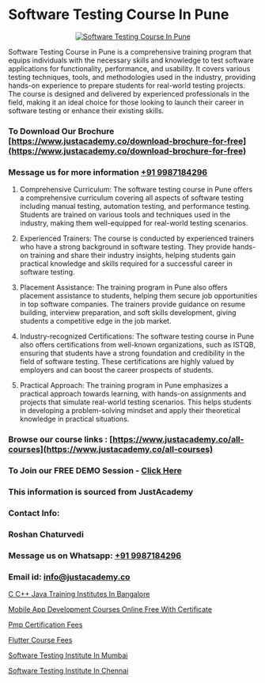 # Software Testing Course In Pune

<p align="center">
  <a href="https://justacademy.co/program-detail/software-testing">
    <img src="https://justacademy.co/storage2/program_images/1704700438.webp" alt="Software Testing Course In Pune">
  </a>
</p>


Software Testing Course in Pune is a comprehensive training program that equips individuals with the necessary skills and knowledge to test software applications for functionality, performance, and usability. It covers various testing techniques, tools, and methodologies used in the industry, providing hands-on experience to prepare students for real-world testing projects. The course is designed and delivered by experienced professionals in the field, making it an ideal choice for those looking to launch their career in software testing or enhance their existing skills.
### To Download Our Brochure [https://www.justacademy.co/download-brochure-for-free](https://www.justacademy.co/download-brochure-for-free)
### Message us for more information [+91 9987184296](https://api.whatsapp.com/send?phone=919987184296)
1) Comprehensive Curriculum: The software testing course in Pune offers a comprehensive curriculum covering all aspects of software testing including manual testing, automation testing, and performance testing. Students are trained on various tools and techniques used in the industry, making them well-equipped for real-world testing scenarios.

2) Experienced Trainers: The course is conducted by experienced trainers who have a strong background in software testing. They provide hands-on training and share their industry insights, helping students gain practical knowledge and skills required for a successful career in software testing.

3) Placement Assistance: The training program in Pune also offers placement assistance to students, helping them secure job opportunities in top software companies. The trainers provide guidance on resume building, interview preparation, and soft skills development, giving students a competitive edge in the job market.

4) Industry-recognized Certifications: The software testing course in Pune also offers certifications from well-known organizations, such as ISTQB, ensuring that students have a strong foundation and credibility in the field of software testing. These certifications are highly valued by employers and can boost the career prospects of students.

5) Practical Approach: The training program in Pune emphasizes a practical approach towards learning, with hands-on assignments and projects that simulate real-world testing scenarios. This helps students in developing a problem-solving mindset and apply their theoretical knowledge in practical situations.

### Browse our course links : [https://www.justacademy.co/all-courses](https://www.justacademy.co/all-courses) 
### To Join our FREE DEMO Session - [Click Here](https://www.justacademy.co/register-for-course-demo)


### This information is sourced from JustAcademy
### Contact Info:
### Roshan Chaturvedi
### Message us on Whatsapp: [+91 9987184296](https://api.whatsapp.com/send?phone=919987184296)
### Email id: [info@justacademy.co](mailto:info@justacademy.co)
                
[C C++ Java Training Institutes In Bangalore](https://www.linkedin.com/pulse/c-java-training-institutes-bangalore-justacademy-ahmedabad-hfewe?trackingId=aEjJb0bw5GEJNPfo1Vz02g%3D%3D&lipi=urn%3Ali%3Apage%3Ad_flagship3_company_admin%3BBLvwE5WSQ1yNRcYM20AJ%2Fw%3D%3D)

[Mobile App Development Courses Online Free With Certificate](https://www.linkedin.com/pulse/mobile-app-development-courses-online-free-certificate-i2qec?trackingId=Ade%2FKS3PJmftW0kG9PTTfw%3D%3D&lipi=urn%3Ali%3Apage%3Ad_flagship3_company_admin%3BF16vFVlwTBq9N188C2SLQg%3D%3D)

[Pmp Certification Fees](https://medium.com/@ranemanish460/pmp-certification-fees-c6a7a443e3a8)

[Flutter Course Fees](https://medium.com/@mahi3106/flutter-course-fees-895b4ed4f550)

[Software Testing Institute In Mumbai](https://justacademyin.github.io/justacademy/Software-Testing-Institute-In-Mumbai)

[Software Testing Institute In Chennai](https://justacademyin.github.io/justacademy/Software-Testing-Institute-In-Chennai)

